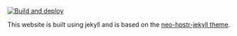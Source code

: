 [![Build and deploy](https://github.com/mi5-77/rl-rechtsanwaelte.de/actions/workflows/build.yml/badge.svg)](https://github.com/mi5-77/rl-rechtsanwaelte.de/actions/workflows/build.yml)

This website is built using jekyll and is based on the [neo-hpstr-jekyll theme](https://github.com/aron-bordin/neo-hpstr-jekyll-theme).
